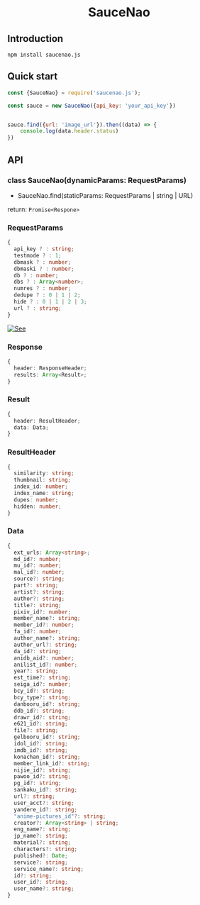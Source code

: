 <h1 align="center">SauceNao</h1>

## Introduction

`npm install saucenao.js`

## Quick start

```js
const {SauceNao} = require('saucenao.js');

const sauce = new SauceNao({api_key: 'your_api_key'})


sauce.find({url: 'image_url'}).then((data) => {
    console.log(data.header.status)
})
```

## API

### class SauceNao(dynamicParams: RequestParams)

* SauceNao.find(staticParams: RequestParams | string | URL)

return: `Promise<Respone>`

### RequestParams

```ts
{
  api_key ? : string;
  testmode ? : 1;
  dbmask ? : number;
  dbmaski ? : number;
  db ? : number;
  dbs ? : Array<number>;
  numres ? : number;
  dedupe ? : 0 | 1 | 2;
  hide ? : 0 | 1 | 2 | 3;
  url ? : string;
}
```

[![See](https://img.shields.io/badge/See-blue?style=for-the-badge&logoColor=white)](https://saucenao.com/user.php?page=search-api)

### Response

```ts
{
  header: ResponseHeader;
  results: Array<Result>;
}
```

### Result

```ts
{
  header: ResultHeader;
  data: Data;
}
```

### ResultHeader

```ts
{
  similarity: string;
  thumbnail: string;
  index_id: number;
  index_name: string;
  dupes: number;
  hidden: number;
}
```

### Data

```ts
{
  ext_urls: Array<string>;
  md_id?: number;
  mu_id?: number;
  mal_id?: number;
  source?: string;
  part?: string;
  artist?: string;
  author?: string;
  title?: string;
  pixiv_id?: number;
  member_name?: string;
  member_id?: number;
  fa_id?: number;
  author_name?: string;
  author_url?: string;
  da_id?: string;
  anidb_aid?: number;
  anilist_id?: number;
  year?: string;
  est_time?: string;
  seiga_id?: number;
  bcy_id?: string;
  bcy_type?: string;
  danbooru_id?: string;
  ddb_id?: string;
  drawr_id?: string;
  e621_id?: string;
  file?: string;
  gelbooru_id?: string;
  idol_id?: string;
  imdb_id?: string;
  konachan_id?: string;
  member_link_id?: string;
  nijie_id?: string;
  pawoo_id?: string;
  pg_id?: string;
  sankaku_id?: string;
  url?: string;
  user_acct?: string;
  yandere_id?: string;
  "anime-pictures_id"?: string;
  creator?: Array<string> | string;
  eng_name?: string;
  jp_name?: string;
  material?: string;
  characters?: string;
  published?: Date;
  service?: string;
  service_name?: string;
  id?: string;
  user_id?: string;
  user_name?: string;
}
```